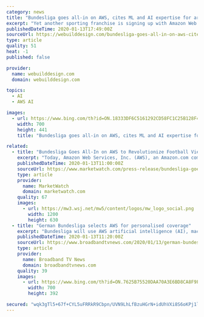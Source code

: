 ```yaml
---
category: news
title: "Bundesliga goes all-in on AWS, cites ML and AI expertise for archiving as key"
excerpt: "Yet another sporting franchise is signing up with Amazon Web Services (AWS) to utilise its artificial intelligence (AI) and machine learning (ML) capabilities. The Bundesliga, Germany’s top flight football league, has announced it its going all-in on AWS to beef up its statistical acumen as well as improve the fan experience. Among the ..."
publishedDateTime: 2020-01-13T17:49:00Z
sourceUrl: https://webuilddesign.com/bundesliga-goes-all-in-on-aws-cites-ml-and-ai-expertise-for-archiving-as-key/
type: article
quality: 51
heat: -1
published: false

provider:
  name: webuilddesign.com
  domain: webuilddesign.com

topics:
  - AI
  - AWS AI

images:
  - url: https://www.bing.com/th?id=ON.18333DF6C5161292CD58FC1C25B128F4
    width: 700
    height: 441
    title: "Bundesliga goes all-in on AWS, cites ML and AI expertise for archiving as key"

related:
  - title: "Bundesliga Goes All-In on AWS to Revolutionize Football Viewing Experience"
    excerpt: "Today, Amazon Web Services, Inc. (AWS), an Amazon.com company AMZN, announced that Germany's Bundesliga has selected AWS as its official technology"
    publishedDateTime: 2020-01-13T11:00:00Z
    sourceUrl: https://www.marketwatch.com/press-release/bundesliga-goes-all-in-on-aws-to-revolutionize-football-viewing-experience-2020-01-13
    type: article
    provider:
      name: MarketWatch
      domain: marketwatch.com
    quality: 67
    images:
      - url: https://mw3.wsj.net/mw5/content/logos/mw_logo_social.png
        width: 1200
        height: 630
  - title: "German Bundesliga selects AWS for personalised coverage"
    excerpt: "Bundesliga will use AWS artificial intelligence (AI), machine learning (ML), analytics, compute, database, and storage services to deliver real-time statistics to predict future plays and game outcomes, and recommend personalised match footage across mobile, online, streaming, and television broadcasts. Using other AWS ML services, Bundesliga ..."
    publishedDateTime: 2020-01-13T11:20:00Z
    sourceUrl: https://www.broadbandtvnews.com/2020/01/13/german-bundesliga-selects-aws-for-personalised-coverage/
    type: article
    provider:
      name: Broadband TV News
      domain: broadbandtvnews.com
    quality: 39
    images:
      - url: https://www.bing.com/th?id=ON.7625B75520DAA70A3E6BD8CA8F9FCDCF
        width: 700
        height: 392

secured: "wqk3gTl5+67f+CYL5uFRRkR9Cbpn/UVN9LhLfBzuHGrN+idUhVXi8S6oKPj1lFCCmn12MjNwKfbpngTYHhK8/83LnC78zaLrZXwrNia+FSJAOYt039x0PpRVNGIQ/TlSQNhIaDNKV43KFfSJVNZHfY1HS8n5MF2/GqOHs6lAZw4F8gTZrU7Jzum73mUtr9BfiyQh23sNPyeFMDWrLp/l6brI9WN7W5GSsgwNNqc6nKBZRMgZ8tCgzDHrP8pQOx5DYI2cRv3u8UfdOmg8JtWBoA==;EVIBe5ivycHQiG5s7BdnZQ=="
---
```


